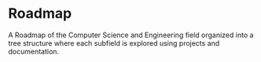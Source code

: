 # Roadmap
A Roadmap of the Computer Science and Engineering field organized into a tree structure where each subfield is explored using projects and documentation. 
